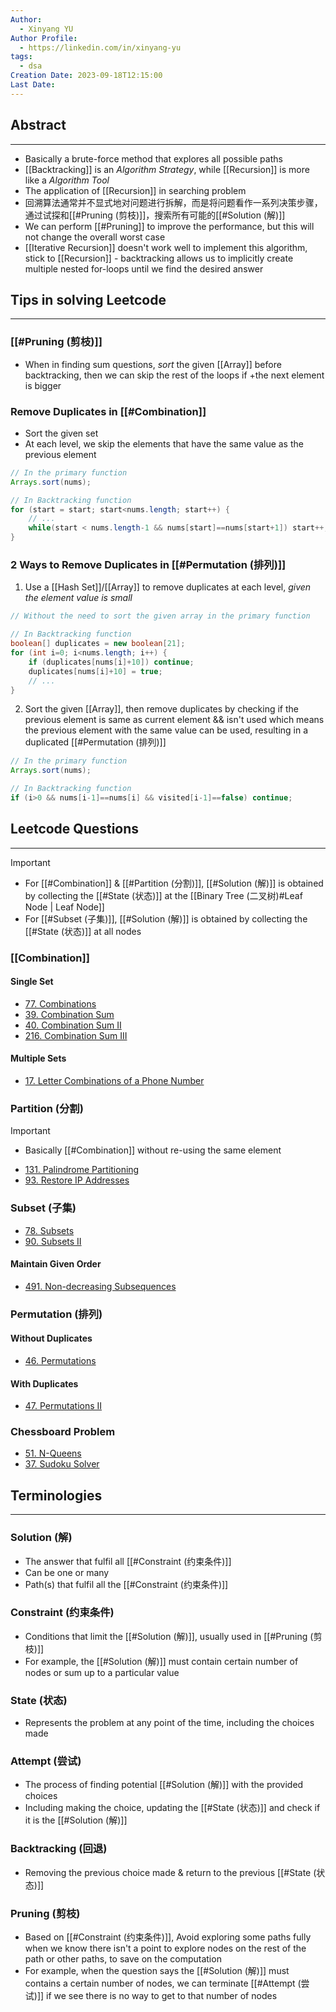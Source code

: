 ```yaml
---
Author:
  - Xinyang YU
Author Profile:
  - https://linkedin.com/in/xinyang-yu
tags:
  - dsa
Creation Date: 2023-09-18T12:15:00
Last Date: 
---
```

## Abstract
---
- Basically a brute-force method that explores all possible paths
- [[Backtracking]] is an *Algorithm Strategy*, while [[Recursion]] is more like a *Algorithm Tool*
- The application of [[Recursion]] in searching problem 
- 回溯算法通常并不显式地对问题进行拆解，而是将问题看作一系列决策步骤，通过试探和[[#Pruning (剪枝)]]，搜索所有可能的[[#Solution (解)]]
- We can perform [[#Pruning]] to improve the performance, but this will not change the overall worst case
- [[Iterative Recursion]] doesn't work well to implement this algorithm, stick to [[Recursion]] - backtracking allows us to implicitly create multiple nested for-loops until we find the desired answer

## Tips in solving Leetcode
---
### [[#Pruning (剪枝)]]
- When in finding sum questions, *sort* the given [[Array]] before backtracking, then we can skip the rest of the loops if +the next element is bigger

### Remove Duplicates in [[#Combination]]
- Sort the given set
- At each level, we skip the elements that have the same value as the previous element
```java
// In the primary function
Arrays.sort(nums);

// In Backtracking function
for (start = start; start<nums.length; start++) {
	// ...
	while(start < nums.length-1 && nums[start]==nums[start+1]) start++;
}
```
### 2 Ways to Remove Duplicates in [[#Permutation (排列)]]
1. Use a [[Hash Set]]/[[Array]] to remove duplicates at each level, *given the element value is small*
```java
// Without the need to sort the given array in the primary function

// In Backtracking function
boolean[] duplicates = new boolean[21];
for (int i=0; i<nums.length; i++) { 
	if (duplicates[nums[i]+10]) continue;
	duplicates[nums[i]+10] = true;
	// ...
}
```
2. Sort the given [[Array]], then remove duplicates by checking if the previous element is same as current element && isn't used which means the previous element with the same value can be used, resulting in a duplicated [[#Permutation (排列)]]
```java
// In the primary function
Arrays.sort(nums);

// In Backtracking function
if (i>0 && nums[i-1]==nums[i] && visited[i-1]==false) continue;
```

## Leetcode Questions
---
>[!important]
>- For [[#Combination]] & [[#Partition (分割)]], [[#Solution (解)]] is obtained by collecting the [[#State (状态)]] at the [[Binary Tree (二叉树)#Leaf Node | Leaf Node]]
>- For [[#Subset (子集)]], [[#Solution (解)]] is obtained by collecting the [[#State (状态)]] at all nodes
### [[Combination]]
#### Single Set
- [77. Combinations](https://leetcode.cn/problems/combinations/)
- [39. Combination Sum](https://leetcode.cn/problems/combination-sum/)
- [40. Combination Sum II](https://leetcode.cn/problems/combination-sum-ii/)
- [216. Combination Sum III](https://leetcode.cn/problems/combination-sum-iii/)
#### Multiple Sets
- [17. Letter Combinations of a Phone Number](https://leetcode.cn/problems/letter-combinations-of-a-phone-number/)

### Partition (分割)
>[!important]
>- Basically [[#Combination]] without re-using the same element 
- [131. Palindrome Partitioning](https://leetcode.cn/problems/palindrome-partitioning/)
- [93. Restore IP Addresses](https://leetcode.cn/problems/restore-ip-addresses/)

### Subset (子集)
- [78. Subsets](https://leetcode.cn/problems/subsets/)
- [90. Subsets II](https://leetcode.cn/problems/subsets-ii/)
#### Maintain Given Order
- [491. Non-decreasing Subsequences](https://leetcode.cn/problems/non-decreasing-subsequences/)


### Permutation (排列)
#### Without Duplicates
- [46. Permutations](https://leetcode.cn/problems/permutations/)
#### With Duplicates
- [47. Permutations II](https://leetcode.cn/problems/permutations-ii/)

### Chessboard Problem
- [51. N-Queens](https://leetcode.cn/problems/n-queens/)
- [37. Sudoku Solver](https://leetcode.cn/problems/sudoku-solver/)

## Terminologies
---
### Solution (解)
- The answer that fulfil all [[#Constraint (约束条件)]]
- Can be one or many
- Path(s) that fulfil all the [[#Constraint (约束条件)]]
### Constraint (约束条件)
- Conditions that limit the [[#Solution (解)]], usually used in [[#Pruning (剪枝)]]
- For example, the [[#Solution (解)]] must contain certain number of nodes or sum up to a particular value
### State (状态)
- Represents the problem at any point of the time, including the choices made
### Attempt (尝试)
- The process of finding potential [[#Solution (解)]] with the provided choices
- Including making the choice, updating the [[#State (状态)]] and check if it is the [[#Solution (解)]]
### Backtracking (回退)
- Removing the previous choice made & return to the previous [[#State (状态)]]
### Pruning (剪枝)
- Based on [[#Constraint (约束条件)]], Avoid exploring some paths fully when we know there isn't a point to explore nodes on the rest of the path or other paths, to save on the computation 
- For example, when the question says the [[#Solution (解)]] must contains a certain number of nodes, we can terminate [[#Attempt (尝试)]] if we see there is no way to get to that number of nodes